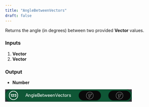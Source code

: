 ```yaml
---
title: "AngleBetweenVectors"
draft: false
---
```

Returns the angle (in degrees) between two provided **Vector** values.
### Inputs
1. **Vector**
2. **Vector**
### Output
-   **Number**

![AngleBetweenVectors](https://raw.githubusercontent.com/battlefield-portal-community/Image-CDN/main/portal_blocks/AngleBetweenVectors.png)